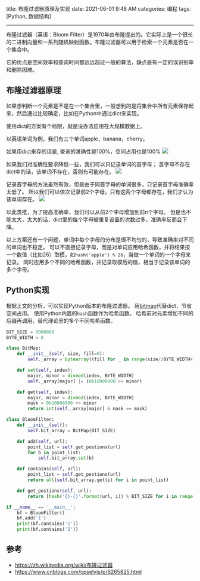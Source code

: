 title: 布隆过滤器原理及实现
date: 2021-06-01 9:48 AM
categories: 编程
tags: [Python, 数据结构]

---

布隆过滤器（英语：Bloom Filter）是1970年由布隆提出的。它实际上是一个很长的二进制向量和一系列随机映射函数。布隆过滤器可以用于检索一个元素是否在一个集合中。

它的优点是空间效率和查询时间都远远超过一般的算法，缺点是有一定的误识别率和删除困难。
<!--more-->
## 布隆过滤器原理
如果想判断一个元素是不是在一个集合里，一般想到的是将集合中所有元素保存起来，然后通过比较确定，比如在Python中通过dict来实现。

使用dict的方案有个局限，就是没办法应用在大规模数据上。

以英语单词为例，我们有三个单词apple，banana，cherry。

如果用dict来存的话是, 查询的准确性是100%，空间占用也是100%
![](http://image.runjf.com/mweb/2021-06-01-16225142545801.jpg)

如果我们对准确性要求降低一些，我们可以只记录单词的首字母；
首字母不存在dict中的话，该单词不存在，否则有可能存在。
![](http://image.runjf.com/mweb/2021-06-01-16225146416983.jpg)

记录首字母的方法虽然有效，但是由于同首字母的单词很多，只记录首字母准确率太低了。
所以我们可以依次记录前2个字母，只有这两个字母都存在，我们才认为该单词存在。
![](http://image.runjf.com/mweb/2021-06-01-16225149337703.jpg)

以此类推，为了提高准确率，我们可以从前2个字母增加到前n个字母。
但是也不能太大，太大的话，dict里的每个字母被重复设置的次数过多，准确率反而会下降。

以上方案还有一个问题，单词中每个字母的分布是很不均匀的，导致准确率对不同的单词也不稳定。
可以不直接记录字母，而是对单词应用哈希函数，并将结果按一个数值（比如26）取模，如`hash('apple') % 26`，当做一个单词的一个字母来记录。
同时应用多个不同的哈希函数，并记录取模后的值，相当于记录该单词的多个字母。

## Python实现
根据上文的分析，可以实现Python版本的布隆过滤器。
用[bitmap](/2021/05/31/bitmap-python-edition/)代替dict，节省空间占用。
使用Python内置的`hash`函数作为哈希函数。
哈希前对元素增加不同的后缀再调用，替代理论里的多个不同哈希函数。

```Python
BIT_SIZE = 5000000
BYTE_WIDTH = 8

class BitMap:
    def __init__(self, size, fill=0):
        self._array = bytearray((fill for _ in range(size//BYTE_WIDTH+1)))

    def set(self, index):
        major, minor = divmod(index, BYTE_WIDTH)
        self._array[major] |= (0b10000000 >> minor)

    def get(self, index):
        major, minor = divmod(index, BYTE_WIDTH)
        mask = 0b10000000 >> minor
        return int(self._array[major] & mask == mask)

class BloomFilter:
    def __init__(self):
        self.bit_array = BitMap(BIT_SIZE)

    def add(self, url):
        point_list = self.get_postions(url)
        for b in point_list:
            self.bit_array.set(b)

    def contains(self, url):
        point_list = self.get_postions(url)
        return all(self.bit_array.get(i) for i in point_list)

    def get_postions(self, url):
        return [hash('{}-{}'.format(url, i)) % BIT_SIZE for i in range(41, 48)]

if __name__ == '__main__':
    bf = BloomFilter()
    bf.add('1')
    print(bf.contains('1'))
    print(bf.contains('2'))
```

## 参考
- https://zh.wikipedia.org/wiki/布隆过滤器
- https://www.cnblogs.com/cpselvis/p/6265825.html

